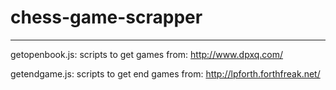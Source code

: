 # chess-game-scrapper 
----
getopenbook.js: 
scripts to get games from: http://www.dpxq.com/

getendgame.js:
scripts to get end games from: http://lpforth.forthfreak.net/